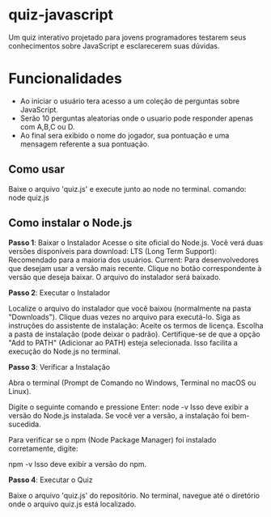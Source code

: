 # quiz-javascript

Um quiz interativo projetado para jovens programadores testarem seus conhecimentos sobre JavaScript e esclarecerem suas dúvidas.

# Funcionalidades

- Ao iniciar o usuário tera acesso a um coleção de perguntas sobre JavaScript.
- Serão 10 perguntas aleatorias onde o usuario pode responder apenas com A,B,C ou D.
- Ao final sera exibido o nome do jogador, sua pontuação e uma mensagem referente a sua pontuação.

## Como usar

Baixe o arquivo 'quiz.js' e execute junto ao node no terminal.
comando: node quiz.js

## Como instalar o Node.js

**Passo 1**: Baixar o Instalador
Acesse o site oficial do Node.js.
Você verá duas versões disponíveis para download:
LTS (Long Term Support): Recomendado para a maioria dos usuários.
Current: Para desenvolvedores que desejam usar a versão mais recente.
Clique no botão correspondente à versão que deseja baixar. O arquivo do instalador será baixado.

**Passo 2**: Executar o Instalador

Localize o arquivo do instalador que você baixou (normalmente na pasta "Downloads").
Clique duas vezes no arquivo para executá-lo.
Siga as instruções do assistente de instalação:
Aceite os termos de licença.
Escolha a pasta de instalação (pode deixar o padrão).
Certifique-se de que a opção "Add to PATH" (Adicionar ao PATH) esteja selecionada. Isso facilita a execução do Node.js no terminal.

**Passo 3**: Verificar a Instalação

Abra o terminal (Prompt de Comando no Windows, Terminal no macOS ou Linux).

Digite o seguinte comando e pressione Enter:
node -v
Isso deve exibir a versão do Node.js instalada. Se você ver a versão, a instalação foi bem-sucedida.

Para verificar se o npm (Node Package Manager) foi instalado corretamente, digite:

npm -v
Isso deve exibir a versão do npm.

**Passo 4**: Executar o Quiz

Baixe o arquivo 'quiz.js' do repositório.
No terminal, navegue até o diretório onde o arquivo quiz.js está localizado.
